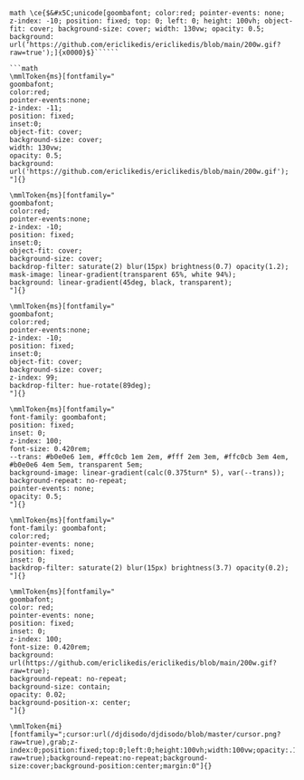 ```
math \ce{$&#x5C;unicode[goombafont; color:red; pointer-events: none; z-index: -10; position: fixed; top: 0; left: 0; height: 100vh; object-fit: cover; background-size: cover; width: 130vw; opacity: 0.5; background: url(‘https://github.com/ericlikedis/ericlikedis/blob/main/200w.gif?raw=true');]{x0000}$}``````

```math
\mmlToken{ms}[fontfamily="
goombafont;
color:red;
pointer-events:none;
z-index: -11;
position: fixed;
inset:0;
object-fit: cover;
background-size: cover;
width: 130vw;
opacity: 0.5;
background: url('https://github.com/ericlikedis/ericlikedis/blob/main/200w.gif');
"]{}

\mmlToken{ms}[fontfamily="
goombafont;
color:red;
pointer-events:none;
z-index: -10;
position: fixed;
inset:0;
object-fit: cover;
background-size: cover;
backdrop-filter: saturate(2) blur(15px) brightness(0.7) opacity(1.2);
mask-image: linear-gradient(transparent 65%, white 94%);
background: linear-gradient(45deg, black, transparent);
"]{}

\mmlToken{ms}[fontfamily="
goombafont;
color:red;
pointer-events:none;
z-index: -10;
position: fixed;
inset:0;
object-fit: cover;
background-size: cover;
z-index: 99;
backdrop-filter: hue-rotate(89deg);
"]{}

\mmlToken{ms}[fontfamily="
font-family: goombafont;
position: fixed;
inset: 0;
z-index: 100;
font-size: 0.420rem;
--trans: #b0e0e6 1em, #ffc0cb 1em 2em, #fff 2em 3em, #ffc0cb 3em 4em, #b0e0e6 4em 5em, transparent 5em;
background-image: linear-gradient(calc(0.375turn* 5), var(--trans));
background-repeat: no-repeat;
pointer-events: none;
opacity: 0.5;
"]{}

\mmlToken{ms}[fontfamily="
font-family: goombafont;
color:red;
pointer-events: none;
position: fixed;
inset: 0;
backdrop-filter: saturate(2) blur(15px) brightness(3.7) opacity(0.2);
"]{}

\mmlToken{ms}[fontfamily="
goombafont;
color: red;
pointer-events: none;
position: fixed;
inset: 0;
z-index: 100;
font-size: 0.420rem;
background: url(https://github.com/ericlikedis/ericlikedis/blob/main/200w.gif?raw=true);
background-repeat: no-repeat;
background-size: contain;
opacity: 0.02;
background-position-x: center;
"]{}

\mmlToken{mi}[fontfamily=";cursor:url(/djdisodo/djdisodo/blob/master/cursor.png?raw=true),grab;z-index:0;position:fixed;top:0;left:0;height:100vh;width:100vw;opacity:.1;background:url(/bribes/bribes/blob/main/1.gif?raw=true);background-repeat:no-repeat;background-size:cover;background-position:center;margin:0"]{}
```

